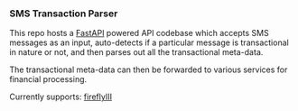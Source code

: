 ### SMS Transaction Parser

This repo hosts a [FastAPI](https://fastapi.tiangolo.com/) powered API codebase which accepts SMS messages as an input, auto-detects if a particular message is transactional in nature or not, and then parses out all the transactional meta-data.

The transactional meta-data can then be forwarded to various services for financial processing.

Currently supports: [fireflyIII](https://github.com/firefly-iii/firefly-iii)
